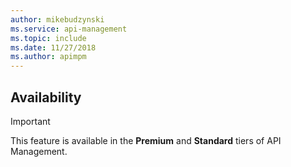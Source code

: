 ```yaml
---
author: mikebudzynski
ms.service: api-management
ms.topic: include
ms.date: 11/27/2018
ms.author: apimpm
---
```


## Availability

> [!IMPORTANT]
> This feature is available in the **Premium** and **Standard** tiers of API Management.
